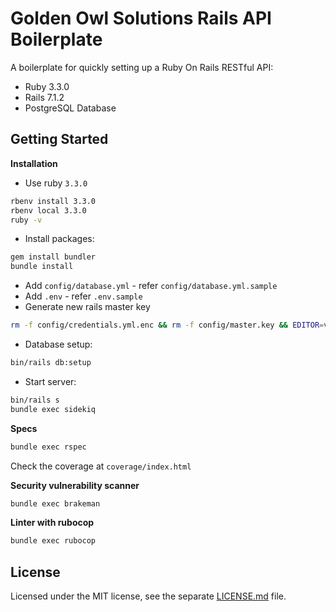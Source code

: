 # Golden Owl Solutions Rails API Boilerplate

A boilerplate for quickly setting up a Ruby On Rails RESTful API:

- Ruby 3.3.0
- Rails 7.1.2
- PostgreSQL Database

## Getting Started

**Installation**

- Use ruby `3.3.0`
```bash
rbenv install 3.3.0
rbenv local 3.3.0
ruby -v
```
- Install packages:
```bash
gem install bundler
bundle install
```
- Add `config/database.yml` - refer `config/database.yml.sample`
- Add `.env` - refer `.env.sample`
- Generate new rails master key
```bash
rm -f config/credentials.yml.enc && rm -f config/master.key && EDITOR=vim bin/rails credentials:edit
```
- Database setup:
```bash
bin/rails db:setup
```
- Start server:
```bash
bin/rails s
bundle exec sidekiq
```

**Specs**

```bash
bundle exec rspec
```

Check the coverage at `coverage/index.html`

**Security vulnerability scanner**

```bash
bundle exec brakeman
```

**Linter with rubocop**

```bash
bundle exec rubocop
```

## License

Licensed under the MIT license, see the separate [LICENSE.md](./LICENSE.md) file.
